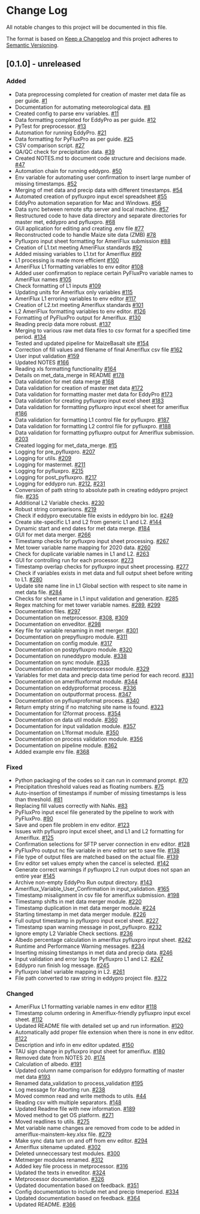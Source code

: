 # Change Log
All notable changes to this project will be documented in this file.

The format is based on [Keep a Changelog](http://keepachangelog.com/)
and this project adheres to [Semantic Versioning](http://semver.org/).

## [0.1.0] - unreleased
### Added
- Data preprocessing completed for creation of master met data file as per guide. [#1](https://github.com/ncsa/ameriflux-pipeline/issues/1)
- Documentation for automating meteorological data. [#8](https://github.com/ncsa/ameriflux-pipeline/issues/8)
- Created config to parse env variables. [#11](https://github.com/ncsa/ameriflux-pipeline/pull/11)
- Data formatting completed for EddyPro as per guide. [#12](https://github.com/ncsa/ameriflux-pipeline/issues/12)
- PyTest for preprocessor. [#13](https://github.com/ncsa/ameriflux-pipeline/issues/13)
- Automation for running EddyPro. [#21](https://github.com/ncsa/ameriflux-pipeline/issues/21)
- Data formatting for PyFluxPro as per guide. [#25](https://github.com/ncsa/ameriflux-pipeline/issues/25)
- CSV comparison script. [#27](https://github.com/ncsa/ameriflux-pipeline/issues/27)
- QA/QC check for precipitation data. [#39](https://github.com/ncsa/ameriflux-pipeline/issues/39)
- Created NOTES.md to document code structure and decisions made. [#47](https://github.com/ncsa/ameriflux-pipeline/issues/47)
- Automation chain for running eddypro. [#50](https://github.com/ncsa/ameriflux-pipeline/issues/50)
- Env variable for automating user confirmation to insert large number of missing timestamps. [#52](https://github.com/ncsa/ameriflux-pipeline/issues/52)
- Merging of met data and precip data with different timestamps. [#54](https://github.com/ncsa/ameriflux-pipeline/issues/54)
- Automated creation of pyfluxpro input excel spreadsheet [#55](https://github.com/ncsa/ameriflux-pipeline/issues/55)
- EddyPro automation separation for Mac and Windows. [#56](https://github.com/ncsa/ameriflux-pipeline/issues/56)
- Data sync between remote sftp server and local machine. [#57](https://github.com/ncsa/ameriflux-pipeline/issues/57)
- Restructured code to have data directory and separate directories for master met, eddypro and pyfluxpro. [#68](https://github.com/ncsa/ameriflux-pipeline/issues/68)
- GUI application for editing and creating .env file [#77](https://github.com/ncsa/ameriflux-pipeline/issues/77)
- Reconstructed code to handle Maize site data (ZMB) [#78](https://github.com/ncsa/ameriflux-pipeline/issues/78)
- Pyfluxpro input sheet formatting for AmeriFlux submission [#88](https://github.com/ncsa/ameriflux-pipeline/issues/88)
- Creation of L1.txt meeting AmeriFlux standards [#92](https://github.com/ncsa/ameriflux-pipeline/issues/92)
- Added missing variables to L1.txt for Ameriflux [#99](https://github.com/ncsa/ameriflux-pipeline/issues/99)
- L1 processing is made more efficient [#100](https://github.com/ncsa/ameriflux-pipeline/issues/100)
- AmeriFlux L1 formatting variables to env editor [#108](https://github.com/ncsa/ameriflux-pipeline/issues/108)
- Added user confirmation to replace certain PyFluxPro variable names to AmeriFlux names [#105](https://github.com/ncsa/ameriflux-pipeline/issues/105)
- Check formatting of L1 inputs [#109](https://github.com/ncsa/ameriflux-pipeline/issues/109)
- Updating units for Ameriflux only variables [#115](https://github.com/ncsa/ameriflux-pipeline/issues/115)
- AmeriFlux L1 erroring variables to env editor [#117](https://github.com/ncsa/ameriflux-pipeline/issues/117)
- Creation of L2.txt meeting Ameriflux standards [#101](https://github.com/ncsa/ameriflux-pipeline/issues/101)
- L2 AmeriFlux formatting variables to env editor. [#126](https://github.com/ncsa/ameriflux-pipeline/issues/126)
- Formatting of PyFluxPro output for Ameriflux. [#130](https://github.com/ncsa/ameriflux-pipeline/issues/130)
- Reading precip data more robust. [#137](https://github.com/ncsa/ameriflux-pipeline/issues/137)
- Merging to various raw met data files to csv format for a specified time period. [#134](https://github.com/ncsa/ameriflux-pipeline/issues/134)
- Tested and updated pipeline for MaizeBasalt site [#154](https://github.com/ncsa/ameriflux-pipeline/issues/154)
- Correction of fill values and filename of final Ameriflux csv file [#162](https://github.com/ncsa/ameriflux-pipeline/issues/162)
- User input validation [#159](https://github.com/ncsa/ameriflux-pipeline/issues/159)
- Updated NOTES [#166](https://github.com/ncsa/ameriflux-pipeline/issues/166)
- Reading xls formatting functionality [#164](https://github.com/ncsa/ameriflux-pipeline/issues/164)
- Details on met_data_merge in README [#178](https://github.com/ncsa/ameriflux-pipeline/issues/178)
- Data validation for met data merge [#168](https://github.com/ncsa/ameriflux-pipeline/issues/168)
- Data validation for creation of master met data [#172](https://github.com/ncsa/ameriflux-pipeline/issues/172)
- Data validation for formatting master met data for EddyPro [#173](https://github.com/ncsa/ameriflux-pipeline/issues/173)
- Data validation for creating pyfluxpro input excel sheet [#183](https://github.com/ncsa/ameriflux-pipeline/issues/183)
- Data validation for formatting pyfluxpro input excel sheet for ameriflux [#186](https://github.com/ncsa/ameriflux-pipeline/issues/186)
- Data validation for formatting L1 control file for pyfluxpro. [#187](https://github.com/ncsa/ameriflux-pipeline/issues/187)
- Data validation for formatting L2 control file for pyfluxpro. [#188](https://github.com/ncsa/ameriflux-pipeline/issues/188)
- Data validation for formatting pyfluxpro output for Ameriflux submission. [#203](https://github.com/ncsa/ameriflux-pipeline/issues/203)
- Created logging for met_data_merge. [#15](https://github.com/ncsa/ameriflux-pipeline/issues/15)
- Logging for pre_pyfluxpro. [#207](https://github.com/ncsa/ameriflux-pipeline/issues/207)
- Logging for utils. [#209](https://github.com/ncsa/ameriflux-pipeline/issues/209)
- Logging for mastermet. [#211](https://github.com/ncsa/ameriflux-pipeline/issues/211)
- Logging for pyfluxpro. [#215](https://github.com/ncsa/ameriflux-pipeline/issues/215)
- Logging for post_pyfluxpro. [#217](https://github.com/ncsa/ameriflux-pipeline/issues/217)
- Logging for eddypro run. [#212](https://github.com/ncsa/ameriflux-pipeline/issues/212), [#231](https://github.com/ncsa/ameriflux-pipeline/issues/231)
- Conversion of path string to absolute path in creating eddypro project file. [#235](https://github.com/ncsa/ameriflux-pipeline/issues/235)
- Additional L2 Variable checks. [#230](https://github.com/ncsa/ameriflux-pipeline/issues/230)
- Robust string comparisons. [#219](https://github.com/ncsa/ameriflux-pipeline/issues/219)
- Check if eddypro executable file exists in eddypro bin loc. [#249](https://github.com/ncsa/ameriflux-pipeline/issues/249)
- Create site-specific L1 and L2 from generic L1 and L2. [#144](https://github.com/ncsa/ameriflux-pipeline/issues/144)
- Dynamic start and end dates for met data merge. [#184](https://github.com/ncsa/ameriflux-pipeline/issues/184)
- GUI for met data merger. [#266](https://github.com/ncsa/ameriflux-pipeline/issues/266)
- Timestamp checks for pyfluxpro input sheet processing. [#267](https://github.com/ncsa/ameriflux-pipeline/issues/267)
- Met tower variable name mapping for 2020 data. [#260](https://github.com/ncsa/ameriflux-pipeline/issues/260)
- Check for duplicate variable names in L1 and L2. [#263](https://github.com/ncsa/ameriflux-pipeline/issues/263)
- GUI for controlling run for each processor. [#273](https://github.com/ncsa/ameriflux-pipeline/issues/273)
- Timestamp overlap checks for pyfluxpro input sheet processing. [#277](https://github.com/ncsa/ameriflux-pipeline/issues/277)
- Check if variables exists in met data and full output sheet before writing to L1. [#280](https://github.com/ncsa/ameriflux-pipeline/issues/280)
- Update site name line in L1 Global section with respect to site name in met data file. [#284](https://github.com/ncsa/ameriflux-pipeline/issues/284)
- Checks for sheet name in L1 input validation and generation. [#285](https://github.com/ncsa/ameriflux-pipeline/issues/285)
- Regex matching for met tower variable names. [#289](https://github.com/ncsa/ameriflux-pipeline/issues/289), [#299](https://github.com/ncsa/ameriflux-pipeline/issues/299)
- Documentation files. [#297](https://github.com/ncsa/ameriflux-pipeline/issues/297)
- Documentation on metprocessor. [#308](https://github.com/ncsa/ameriflux-pipeline/issues/308), [#309](https://github.com/ncsa/ameriflux-pipeline/issues/309)
- Documentation on enveditor. [#298](https://github.com/ncsa/ameriflux-pipeline/issues/298)
- Key file for variable renaming in met merger. [#301](https://github.com/ncsa/ameriflux-pipeline/issues/301)
- Documentation on prepyfluxpro module. [#311](https://github.com/ncsa/ameriflux-pipeline/issues/311)
- Documentation on config module. [#317](https://github.com/ncsa/ameriflux-pipeline/issues/317)
- Documentation on postpyfluxpro module. [#320](https://github.com/ncsa/ameriflux-pipeline/issues/320)
- Documentation on runeddypro module. [#338](https://github.com/ncsa/ameriflux-pipeline/issues/338)
- Documentation on sync module. [#335](https://github.com/ncsa/ameriflux-pipeline/issues/335)
- Documentation on mastermetprocessor module. [#329](https://github.com/ncsa/ameriflux-pipeline/issues/329)
- Variables for met data and precip data time period for each record. [#331](https://github.com/ncsa/ameriflux-pipeline/issues/331)
- Documentation on amerifluxformat module. [#344](https://github.com/ncsa/ameriflux-pipeline/issues/344)
- Documentation on eddyproformat process. [#336](https://github.com/ncsa/ameriflux-pipeline/issues/336)
- Documentation on outputformat process. [#347](https://github.com/ncsa/ameriflux-pipeline/issues/347)
- Documentation on pyfluxproformat process. [#340](https://github.com/ncsa/ameriflux-pipeline/issues/340)
- Return empty string if no matching site name is found. [#323](https://github.com/ncsa/ameriflux-pipeline/issues/323)
- Documentation for l2format process. [#354](https://github.com/ncsa/ameriflux-pipeline/issues/354)
- Documentation on data util module. [#360](https://github.com/ncsa/ameriflux-pipeline/issues/360)
- Documentation for input validation module. [#357](https://github.com/ncsa/ameriflux-pipeline/issues/357)
- Documentation on L1format module. [#350](https://github.com/ncsa/ameriflux-pipeline/issues/350)
- Documentation on process validation module. [#356](https://github.com/ncsa/ameriflux-pipeline/issues/356)
- Documentation on pipeline module. [#362](https://github.com/ncsa/ameriflux-pipeline/issues/362)
- Added example env file. [#368](https://github.com/ncsa/ameriflux-pipeline/issues/368)

### Fixed
- Python packaging of the codes so it can run in command prompt. [#70](https://github.com/ncsa/ameriflux-pipeline/issues/70)
- Precipitation threshold values read as floating numbers. [#75](https://github.com/ncsa/ameriflux-pipeline/issues/75)
- Auto-insertion of timestamps if number of missing timestamps is less than threshold. [#81](https://github.com/ncsa/ameriflux-pipeline/issues/81)
- Replacing fill values correctly with NaNs. [#83](https://github.com/ncsa/ameriflux-pipeline/issues/83)
- PyFluxPro input excel file generated by the pipeline to work with PyFluxPro. [#90](https://github.com/ncsa/ameriflux-pipeline/issues/90)
- Save and open file problem in env editor. [#123](https://github.com/ncsa/ameriflux-pipeline/issues/123)
- Issues with pyfluxpro input excel sheet, and L1 and L2 formatting for Ameriflux. [#125](https://github.com/ncsa/ameriflux-pipeline/issues/125)
- Confirmation selections for SFTP server connection in env editor. [#128](https://github.com/ncsa/ameriflux-pipeline/issues/128)
- PyFluxPro output nc file variable in env editor set to save file. [#138](https://github.com/ncsa/ameriflux-pipeline/issues/138)
- File type of output files are matched based on the actual file. [#139](https://github.com/ncsa/ameriflux-pipeline/issues/139)
- Env editor set values empty when the cancel is selected. [#142](https://github.com/ncsa/ameriflux-pipeline/issues/142)
- Generate correct warnings if pyfluxpro L2 run output does not span an entire year [#145](https://github.com/ncsa/ameriflux-pipeline/issues/145)
- Archive non-empty EddyPro Run output directory. [#143](https://github.com/ncsa/ameriflux-pipeline/issues/143)
- Ameriflux_Variable_User_Confirmation in input_validation. [#165](https://github.com/ncsa/ameriflux-pipeline/issues/165)
- Timestamp misalignment in csv file for ameriflux submission. [#198](https://github.com/ncsa/ameriflux-pipeline/issues/198)
- Timestamp shifts in met data merger module. [#220](https://github.com/ncsa/ameriflux-pipeline/issues/220)
- Timestamp duplication in met data merger module. [#224](https://github.com/ncsa/ameriflux-pipeline/issues/224)
- Starting timestamp in met data merger module. [#226](https://github.com/ncsa/ameriflux-pipeline/issues/226)
- Full output timestamp in pyfluxpro input excel sheet. [#227](https://github.com/ncsa/ameriflux-pipeline/issues/227)
- Timestamp span warning message in post_pyfluxpro. [#232](https://github.com/ncsa/ameriflux-pipeline/issues/232)
- Ignore empty L2 Variable Check sections. [#236](https://github.com/ncsa/ameriflux-pipeline/issues/236)
- Albedo percentage calculation in ameriflux pyfluxpro input sheet. [#242](https://github.com/ncsa/ameriflux-pipeline/issues/242)
- Runtime and Performance Warning messages. [#234](https://github.com/ncsa/ameriflux-pipeline/issues/234)
- Inserting missing timestamps in met data and precip data. [#246](https://github.com/ncsa/ameriflux-pipeline/issues/246)
- Input validation and error logs for Pyfluxpro L1 and L2. [#247](https://github.com/ncsa/ameriflux-pipeline/issues/247)
- Eddypro run finish log message. [#245](https://github.com/ncsa/ameriflux-pipeline/issues/245)
- Pyfluxpro label variable mapping in L2. [#261](https://github.com/ncsa/ameriflux-pipeline/issues/261)
- File path converted to raw string in eddypro project file. [#372](https://github.com/ncsa/ameriflux-pipeline/issues/372)

### Changed
- AmeriFlux L1 formatting variable names in env editor [#118](https://github.com/ncsa/ameriflux-pipeline/issues/118)
- Timestamp column ordering in Ameriflux-friendly pyfluxpro input excel sheet. [#112](https://github.com/ncsa/ameriflux-pipeline/issues/112)
- Updated README file with detailed set up and run information. [#120](https://github.com/ncsa/ameriflux-pipeline/issues/120)
- Automatically add proper file extension when there is none in env editor. [#122](https://github.com/ncsa/ameriflux-pipeline/issues/122)
- Description and info in env editor updated. [#150](https://github.com/ncsa/ameriflux-pipeline/issues/150)
- TAU sign change in pyfluxpro input sheet for ameriflux. [#180](https://github.com/ncsa/ameriflux-pipeline/issues/180)
- Removed date from NOTES 20. [#174](https://github.com/ncsa/ameriflux-pipeline/issues/174)
- Calculation of albedo. [#191](https://github.com/ncsa/ameriflux-pipeline/issues/191)
- Updated column name comparison for eddypro formatting of master met data [#193](https://github.com/ncsa/ameriflux-pipeline/issues/193)
- Renamed data_validation to process_validation [#195](https://github.com/ncsa/ameriflux-pipeline/issues/195)
- Log message for Aborting run. [#238](https://github.com/ncsa/ameriflux-pipeline/issues/238)
- Moved common read and write methods to utils. [#44](https://github.com/ncsa/ameriflux-pipeline/issues/44)
- Reading csv with multiple separators. [#148](https://github.com/ncsa/ameriflux-pipeline/issues/148)
- Updated Readme file with new information. [#189](https://github.com/ncsa/ameriflux-pipeline/issues/189)
- Moved method to get OS platform. [#271](https://github.com/ncsa/ameriflux-pipeline/issues/271)
- Moved readlines to utils. [#275](https://github.com/ncsa/ameriflux-pipeline/issues/275)
- Met variable name changes are removed from code to be added in ameriflux-mainstem-key.xlsx file. [#279](https://github.com/ncsa/ameriflux-pipeline/issues/279)
- Make sync data turn on and off from env editor. [#294](https://github.com/ncsa/ameriflux-pipeline/issues/294)
- Ameriflux sitename updated. [#302](https://github.com/ncsa/ameriflux-pipeline/issues/302)
- Deleted unneccessary test modules. [#300](https://github.com/ncsa/ameriflux-pipeline/issues/300)
- Metmerger modules renamed. [#312](https://github.com/ncsa/ameriflux-pipeline/issues/312)
- Added key file process in metprocessor. [#316](https://github.com/ncsa/ameriflux-pipeline/issues/316)
- Updated the texts in enveditor. [#324](https://github.com/ncsa/ameriflux-pipeline/issues/324)
- Metprocessor documentation. [#326](https://github.com/ncsa/ameriflux-pipeline/issues/326)
- Updated documentation based on feedback. [#351](https://github.com/ncsa/ameriflux-pipeline/issues/351)
- Config documentation to include met and precip timeperiod. [#334](https://github.com/ncsa/ameriflux-pipeline/issues/334)
- Updated documentation based on feedback. [#364](https://github.com/ncsa/ameriflux-pipeline/issues/364)
- Updated README. [#366](https://github.com/ncsa/ameriflux-pipeline/issues/366)
